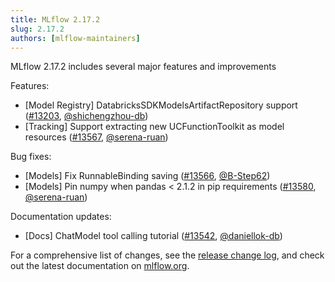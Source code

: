 ```yaml
---
title: MLflow 2.17.2
slug: 2.17.2
authors: [mlflow-maintainers]
---
```


MLflow 2.17.2 includes several major features and improvements

Features:
- [Model Registry] DatabricksSDKModelsArtifactRepository support ([#13203](https://github.com/mlflow/mlflow/pull/13203), [@shichengzhou-db](https://github.com/shichengzhou-db))
- [Tracking] Support extracting new UCFunctionToolkit as model resources ([#13567](https://github.com/mlflow/mlflow/pull/13567), [@serena-ruan](https://github.com/serena-ruan))

Bug fixes:

- [Models] Fix RunnableBinding saving ([#13566](https://github.com/mlflow/mlflow/pull/13566), [@B-Step62](https://github.com/B-Step62))
- [Models] Pin numpy when pandas < 2.1.2 in pip requirements ([#13580](https://github.com/mlflow/mlflow/pull/13580), [@serena-ruan](https://github.com/serena-ruan))

Documentation updates:

- [Docs] ChatModel tool calling tutorial ([#13542](https://github.com/mlflow/mlflow/pull/13542), [@daniellok-db](https://github.com/daniellok-db))

For a comprehensive list of changes, see the [release change log](https://github.com/mlflow/mlflow/releases/tag/v2.17.2), and check out the latest documentation on [mlflow.org](http://mlflow.org/).
